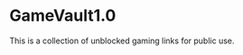 # GameVault1.0

<!DOCTYPE html>
<html>
        This is a collection of unblocked gaming links for public use.
</html>
